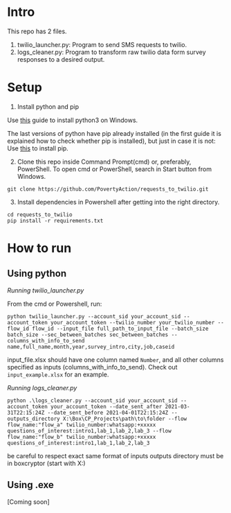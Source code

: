 # Intro

This repo has 2 files.
1. twilio_launcher.py: Program to send SMS requests to twilio.
2. logs_cleaner.py: Program to transform raw twilio data form survey responses to a desired output.

# Setup

1. Install python and pip

Use [this](https://phoenixnap.com/kb/how-to-install-python-3-windows) guide to install python3 on Windows.

The last versions of python have pip already installed (in the first guide it is explained how to check whether pip is installed), but just in case it is not: Use [this](https://www.liquidweb.com/kb/install-pip-windows/) to install pip.

2. Clone this repo inside Command Prompt(cmd) or, preferably, PowerShell. To open cmd or PowerShell, search in Start button from Windows.

`git clone https://github.com/PovertyAction/requests_to_twilio.git`

3. Install dependencies in Powershell after getting into the right directory.

`cd requests_to_twilio` </br>
`pip install -r requirements.txt`

# How to run

## Using python

*Running twilio_launcher.py*

From the cmd or Powershell, run:

`python twilio_launcher.py --account_sid your_account_sid --account_token your_account_token --twilio_number your_twilio_number --flow_id flow_id --input_file full_path_to_input_file --batch_size batch_size --sec_between_batches sec_between_batches --columns_with_info_to_send name,full_name,month,year,survey_intro,city,job,caseid`


input_file.xlsx should have one column named `Number`, and all other columns specified as inputs (columns_with_info_to_send). Check out `input_example.xlsx` for an example.

*Running logs_cleaner.py*

`python .\logs_cleaner.py --account_sid your_account_sid --account_token your_account_token --date_sent_after 2021-03-31T22:15:24Z --date_sent_before 2021-04-01T22:15:24Z --outputs_directory X:\Box\CP_Projects\path\to\folder --flow flow_name:"flow_a" twilio_number:whatsapp:+xxxxx questions_of_interest:intro1,lab_1,lab_2,lab_3 --flow flow_name:"flow_b" twilio_number:whatsapp:+xxxxx questions_of_interest:intro1,lab_1,lab_2,lab_3`

be careful to respect exact same format of inputs
outputs directory must be in boxcryptor (start with X:)

## Using .exe

[Coming soon]
